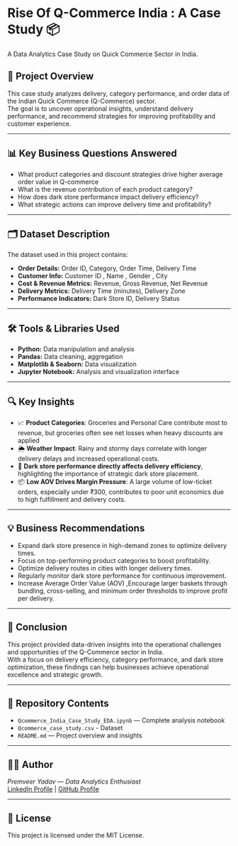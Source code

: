 # Rise Of Q-Commerce India : A Case Study 📦
A Data Analytics Case Study on Quick Commerce Sector in India.
## 📑 Project Overview
This case study analyzes delivery, category performance, and order data of the Indian Quick Commerce (Q-Commerce) sector.  
The goal is to uncover operational insights, understand delivery performance, and recommend strategies for improving profitability and customer experience.

---

## 📊 Key Business Questions Answered
- What product categories and discount strategies drive higher average order value in Q-commerce
- What is the revenue contribution of each product category?
- How does dark store performance impact delivery efficiency?
- What strategic actions can improve delivery time and profitability?

---

## 🗂️ Dataset Description
The dataset used in this project contains:
- **Order Details:** Order ID, Category, Order Time, Delivery Time
- **Customer Info:** Customer ID , Name , Gender , City
- **Cost & Revenue Metrics:** Revenue, Gross Revenue, Net Revenue
- **Delivery Metrics:** Delivery Time (minutes), Delivery Zone
- **Performance Indicators:** Dark Store ID, Delivery Status

---

## 🛠️ Tools & Libraries Used
- **Python:** Data manipulation and analysis
- **Pandas:** Data cleaning, aggregation
- **Matplotlib & Seaborn:** Data visualization
- **Jupyter Notebook:** Analysis and visualization interface

---

## 🔍 Key Insights
- 📈  **Product Categories**: Groceries and Personal Care contribute most to revenue, but groceries often see net losses when heavy discounts are applied
- 🌦️ **Weather Impact**: Rainy and stormy days correlate with longer delivery delays and increased operational costs.
- 🏬 **Dark store performance directly affects delivery efficiency**, highlighting the importance of strategic dark store placement.
- 📦 **Low AOV Drives Margin Pressure**: A large volume of low-ticket orders, especially under ₹300, contributes to poor unit economics due to high fulfillment and delivery costs.


---

## 💡 Business Recommendations
- Expand dark store presence in high-demand zones to optimize delivery times.
- Focus on top-performing product categories to boost profitability.
- Optimize delivery routes in cities with longer delivery times.
- Regularly monitor dark store performance for continuous improvement.
- Increase Average Order Value (AOV) ,Encourage larger baskets through bundling, cross-selling, and minimum order thresholds to improve profit per delivery.

---

## 📝 Conclusion
This project provided data-driven insights into the operational challenges and opportunities of the Q-Commerce sector in India.  
With a focus on delivery efficiency, category performance, and dark store optimization, these findings can help businesses achieve operational excellence and strategic growth.

---

## 📁 Repository Contents
- `Qcommerce_India_Case_Study_EDA.ipynb` — Complete analysis notebook
- `Qcommerce_case_study.csv` - Dataset
- `README.md` — Project overview and insights
---

## 👨‍💻 Author
*Premveer Yadav — Data Analytics Enthusiast*  
[LinkedIn Profile](https://www.linkedin.com/) | [GitHub Profile](https://github.com/)

---

## 📄 License
This project is licensed under the MIT License.
